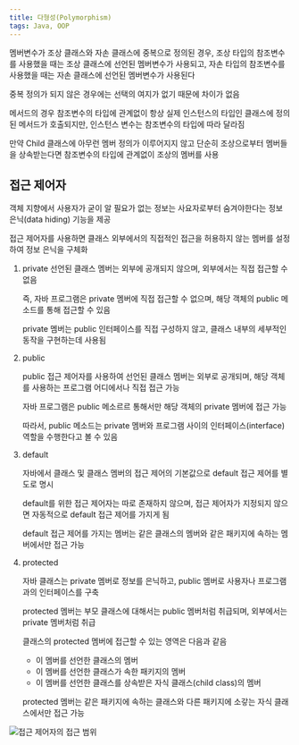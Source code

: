 ```yaml
---
title: 다형성(Polymorphism)
tags: Java, OOP
---
```

 
멤버변수가 조상 클래스와 자손 클래스에 중복으로 정의된 경우, 조상 타입의 참조변수를 사용했을 때는 조상 클래스에 선언된 멤버변수가 사용되고, 자손 타입의 참조변수를 사용했을 때는 자손 클래스에 선언된 멤버변수가 사용된다

중복 정의가 되지 않은 경우에는 선택의 여지가 없기 때문에 차이가 없음

메서드의 경우 참조변수의 타입에 관계없이 항상 실제 인스턴스의 타입인 클래스에 정의된 메서드가 호출되지만, 인스턴스 변수는 참조변수의 타입에 따라 달라짐

만약 Child 클래스에 아무런 멤버 정의가 이루어지지 않고 단순히 조상으로부터 멤버들을 상속받는다면 참조변수의 타입에 관계없이 조상의 멤버를 사용

## 접근 제어자

객체 지향에서 사용자가 굳이 알 필요가 없는 정보는 사요자로부터 숨겨야한다는
 정보 은닉(data hiding) 기능을 제공

접근 제어자를 사용하면 클래스 외부에서의 직접적인 접근을 허용하지 않는 멤버를 설정하여 정보 은닉을 구체화

1. private
    선언된 클래스 멤버는 외부에 공개되지 않으며, 외부에서는 직접 접근할 수 없음

    즉, 자바 프로그램은 private 멤버에 직접 접근할 수 없으며, 해당 객체의 public 메소드를 통해 접근할 수 있음

    private 멤버는 public 인터페이스를 직접 구성하지 않고, 클래스 내부의 세부적인 동작을 구현하는데 사용됨


2. public
    
    public 접근 제어자를 사용하여 선언된 클래스 멤버는 외부로 공개되며, 해당 객체를 사용하는 프로그램 어디에서나 직접 접근 가능

    자바 프로그램은 public 메소르르 통해서만 해당 객체의 private 멤버에 접근 가능

    따라서, public 메소드는 private 멤버와 프로그램 사이의 인터페이스(interface) 역할을 수행한다고 볼 수 있음


3. default

    자바에서 클래스 및 클래스 멤버의 접근 제어의 기본값으로 default 접근 제어를 별도로 명시

    default를 위한 접근 제어자는 따로 존재하지 않으며, 접근 제어자가 지정되지 않으면 자동적으로 default 접근 제어를 가지게 됨

    default 접근 제어를 가지는 멤버는 같은 클래스의 멤버와 같은 패키지에 속하는 멤버에서만 접근 가능

4. protected
    
    자바 클래스는 private 멤버로 정보를 은닉하고, public 멤버로 사용자나 프로그램과의 인터페이스를 구축

    protected 멤버는 부모 클래스에 대해서는 public 멤버처럼 취급되며, 외부에서는 private 멤버처럼 취급

    클래스의 protected 멤버에 접근할 수 있는 영역은 다음과 같음

    - 이 멤버를 선언한 클래스의 멤버
    - 이 멤버를 선언한 클래스가 속한 패키지의 멤버
    - 이 멤버를 선언한 클래스를 상속받은 자식 클래스(child class)의 멤버

    protected 멤버는 같은 패키지에 속하는 클래스와 다른 패키지에 소갛는 자식 클래스에서만 접근 가능


![접근 제어자의 접근 범위](https://github.com/dhahn-dev/dhahn-dev.github.io/tree/master/img/2020-07-16/java_accessmodifier.png)
    



